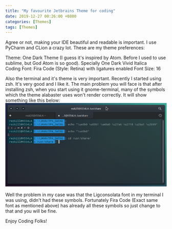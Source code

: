 ```yaml
---
title: "My favourite Jetbrains Theme for coding"
date: 2019-12-27 00:26:00 +0800
categories: [Themes]
tags: [Themes]
---
```


Agree or not, making your IDE beautiful and readable is important. I use PyCharm and CLion a crazy lot. These are my theme preferences:

Theme: One Dark Theme (I guess it's inspired by Atom. Before I used to use sublime, but God Atom is so good). Specially One Dark Vivid Italica  
Coding Font: Fira Code (Style: Retina) with ligatures enabled
Font Size: 16  

Also the terminal and it's theme is very important. Recently I started using zsh. It's very good and I like it. The main problem you will face is that after installing zsh, when you start using it gnome-terminal, many of the symbols which the theme alabaster uses won't render correctly. It will show something like this below:
![ZSH Bad Preview](images/fav_jetbrains_theme/zsh_bad_preview.png)

Well the problem in my case was that the Ligconsolata font in my terminal I was using, didn't had these symbols. Fortunately Fira Code (Exact same font as mentioned above) has already all these symbols so just change to that and you will be fine.

Enjoy Coding Folks!

